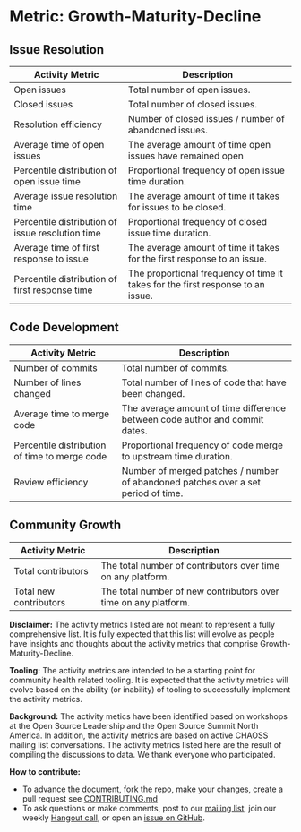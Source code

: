 # Metric: Growth-Maturity-Decline

## Issue Resolution
 Activity Metric | Description
 --- | ---
 Open issues | Total number of open issues.
 Closed issues | Total number of closed issues.
 Resolution efficiency | Number of closed issues / number of abandoned issues.
 Average time of open issues | The average amount of time open issues have remained open
 Percentile distribution of open issue time | Proportional frequency of open issue time duration.
 Average issue resolution time | The average amount of time it takes for issues to be closed. 
 Percentile distribution of issue resolution time | Proportional frequency of closed issue time duration.
 Average time of first response to issue | The average amount of time it takes for the first response to an issue.
 Percentile distribution of first response time | The proportional frequency of time it takes for the first response to an issue.

## Code Development
 Activity Metric | Description
 --- | ---
 Number of commits | Total number of commits.
 Number of lines changed | Total number of lines of code that have been changed.
 Average time to merge code | The average amount of time difference between code author and commit dates.
 Percentile distribution of time to merge code |Proportional frequency of code merge to upstream time duration.
 Review efficiency | Number of merged patches / number of abandoned patches over a set period of time.
 
## Community Growth
 Activity Metric | Description
 --- | ---
 Total contributors | The total number of contributors over time on any platform.
 Total new contributors | The total number of new contributors over time on any platform.
 
**Disclaimer:**
The activity metrics listed are not meant to represent a fully comprehensive list. It is fully expected that this list will evolve as people have insights and thoughts about the activity metrics that comprise Growth-Maturity-Decline. 

**Tooling:**
The activity metrics are intended to be a starting point for community health related tooling. It is expected that the activity metrics will evolve based on the ability (or inability) of tooling to successfully implement the activity metrics. 

**Background:**
The activity metics have been identified based on workshops at the Open Source Leadership and the Open Source Summit North America. In addition, the activity metrics are based on active CHAOSS mailing list conversations. The activity metrics listed here are the result of compiling the discussions to data. We thank everyone who participated.

**How to contribute:**
- To advance the document, fork the repo, make your changes, create a pull request see [CONTRIBUTING.md][contrib]
- To ask questions or make comments, post to our [mailing list][ml], join our weekly [Hangout call][ho], or open an [issue on GitHub][issue].

[contrib]: https://github.com/germonprez/metrics/blob/master/CONTRIBUTING.md
[ml]: https://wiki.linuxfoundation.org/chaoss/metrics#mail-list
[ho]: https://wiki.linuxfoundation.org/chaoss/metrics#weekly-hangout
[issue]: https://github.com/chaoss/metrics/issues
